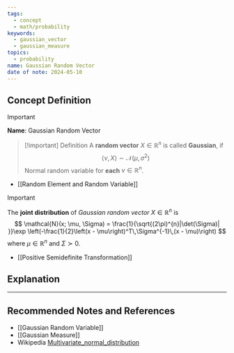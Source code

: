 ```yaml
---
tags:
  - concept
  - math/probability
keywords:
  - gaussian_vector
  - gaussian_measure
topics:
  - probability
name: Gaussian Random Vector
date of note: 2024-05-10
---
```


## Concept Definition

>[!important]
>**Name**:  Gaussian Random Vector

>[!important] Definition
>A **random vector** $X \in \mathbb{R}^n$ is called **Gaussian**, if 
>$$
>\left\langle \nu , X \right\rangle \sim \mathcal{N}(\mu, \sigma^2)
>$$
>Normal random variable for **each** $v \in \mathbb{R}^n$.

- [[Random Element and Random Variable]]

>[!important]
>The **joint distribution** of *Gaussian random vector* $X \in \mathbb{R}^n$ is
>$$
>\mathcal{N}(x; \mu, \Sigma) = \frac{1}{\sqrt{(2\pi)^{n}|\det(\Sigma)| }}\exp \left(-\frac{1}{2}\left(x - \mu\right)^T\,\Sigma^{-1}\,(x - \mu)\right)
>$$
>where $\mu \in \mathbb{R}^n$ and $\Sigma \succ 0$.

- [[Positive Semidefinite Transformation]]

## Explanation



-----------
##  Recommended Notes and References

- [[Gaussian Random Variable]]
- [[Gaussian Measure]]
- Wikipedia [Multivariate_normal_distribution](https://en.wikipedia.org/wiki/Multivariate_normal_distribution)